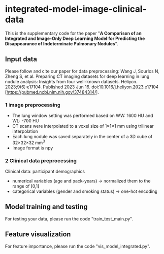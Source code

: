# integrated-model-image-clinical-data
This is the supplementary code for the paper "**A Comparison of an Integrated and Image-Only Deep Learning Model for Predicting the Disappearance of Indeterminate Pulmonary Nodules**".

## Input data
Please follow and cite our paper for data preprocessing: Wang J, Sourlos N, Zheng S, et al. Preparing CT imaging datasets for deep learning in lung nodule analysis: Insights from four well-known datasets. Heliyon. 2023;9(6):e17104. Published 2023 Jun 16. doi:10.1016/j.heliyon.2023.e17104 [https://pubmed.ncbi.nlm.nih.gov/37484314/].

### 1 image preprocessing 
- The lung window setting was performed based on WW: 1600 HU and WL: -700 HU
- CT scans were interpolated to a voxel size of 1×1×1 mm using trilinear interpolation
- Each lung nodule was saved separately in the center of a 3D cube of 32×32×32 mm<sup>3</sup>
- Image format is npy

### 2 Clinical data preprocessing
Clinical data: participant demographics  
- numerical variables (age and pack-years) -> normalized them to the range of [0,1]
- categorical variables (gender and smoking status) -> one-hot encoding

## Model training and testing
For testing your data, please run the code "train_test_main.py".

## Feature visualization
For feature importance, please run the code "vis_model_integrated.py".




